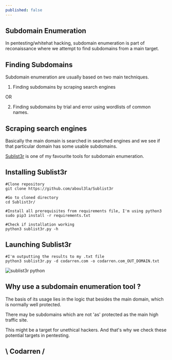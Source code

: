 ```yaml
---
published: false
---
```

## Subdomain Enumeration

In pentesting/whitehat hacking, subdomain enumeration is part of reconaissance where we attempt to find subdomains from a main target.

## Finding Subdomains
Subdomain enumeration are usually based on two main techniques.

1. Finding subdomains by scraping search engines

OR

2. Finding subdomains by trial and error using wordlists of common names.

## Scraping search engines
Basically the main domain is searched in searched engines and we see if that particular domain has some usable subdomains.

[Sublist3r](https://github.com/aboul3la/Sublist3r) is one of my favourite tools for subdomain enumeration.

## Installing Sublist3r

```
#Clone repository
git clone https://github.com/aboul3la/Sublist3r

#Go to cloned directory
cd Sublist3r/

#Install all prerequisites from requirements file, I'm using python3
sudo pip3 install -r requirements.txt

#Check if installation working
python3 sublist3r.py -h
```

## Launching Sublist3r
```
#I'm outputting the results to my .txt file
python3 sublist3r.py -d codarren.com -o codarren.com_OUT_DOMAIN.txt
```
![sublist3r python](https://github.com/codarrenvelvindron/codarrenvelvindron.github.io/raw/master/images/sublist3r.png)

## Why use a subdomain enumeration tool ?
The basis of its usage lies in the logic that besides the main domain, which is normally well protected.

There may be subdomains which are not 'as' protected as the main high traffic site.

This might be a target for unethical hackers.
And that's why we check these potential targets in pentesting.


## \ Codarren /
